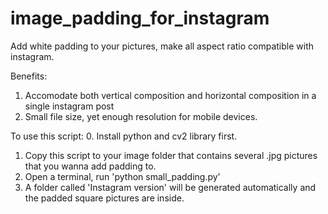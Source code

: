 # image_padding_for_instagram
Add white padding to your pictures, make all aspect ratio compatible with instagram. 

Benefits:
1. Accomodate both vertical composition and horizontal composition in a single instagram post
2. Small file size, yet enough resolution for mobile devices.

To use this script:
0. Install python and cv2 library first.
1. Copy this script to your image folder that contains several .jpg pictures that you wanna add padding to.
2. Open a terminal, run 'python small_padding.py'
3. A folder called 'Instagram version' will be generated automatically and the padded square pictures are inside.
